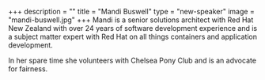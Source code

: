 +++
description = ""
title = "Mandi Buswell"
type = "new-speaker"
image = "mandi-buswell.jpg"
+++
Mandi is a senior solutions architect with Red Hat New Zealand with over 24 years of software development experience and is a subject matter expert with Red Hat on all things containers and application development. 

In her spare time she volunteers with Chelsea Pony Club and is an advocate for fairness.